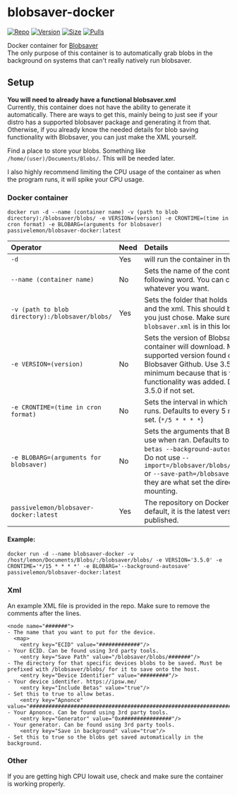 # blobsaver-docker </br>

[![Repo](https://img.shields.io/badge/Docker-Repo-007EC6?labelColor-555555&color-007EC6&logo=docker&logoColor=fff&style=flat-square)](https://hub.docker.com/r/passivelemon/blobsaver-docker)
[![Version](https://img.shields.io/docker/v/passivelemon/blobsaver-docker/latest?labelColor-555555&color-007EC6&style=flat-square)](https://hub.docker.com/r/passivelemon/blobsaver-docker)
[![Size](https://img.shields.io/docker/image-size/passivelemon/blobsaver-docker/latest?sort=semver&labelColor-555555&color-007EC6&style=flat-square)](https://hub.docker.com/r/passivelemon/blobsaver-docker)
[![Pulls](https://img.shields.io/docker/pulls/passivelemon/blobsaver-docker?labelColor-555555&color-007EC6&style=flat-square)](https://hub.docker.com/r/passivelemon/blobsaver-docker)

Docker container for [Blobsaver](https://github.com/airsquared/blobsaver)</br>
The only purpose of this container is to automatically grab blobs in the background on systems that can't really natively run blobsaver. </br>

## Setup </br>
<b>You will need to already have a functional blobsaver.xml</b></br>
Currently, this container does not have the ability to generate it automatically. There are ways to get this, mainly being to just see if your distro has a supported blobsaver package and generating it from that. Otherwise, if you already know the needed details for blob saving functionality with Blobsaver, you can just make the XML yourself.</br>

Find a place to store your blobs. Something like `/home/(user)/Documents/Blobs/`. This will be needed later. </br>

I also highly recommend limiting the CPU usage of the container as when the program runs, it will spike your CPU usage. </br>

### Docker container </br>
```
docker run -d --name (container name) -v (path to blob directory):/blobsaver/blobs/ -e VERSION=(version) -e CRONTIME=(time in cron format) -e BLOBARG=(arguments for blobsaver) passivelemon/blobsaver-docker:latest
```
| Operator | Need | Details |
|:-|:-|:-|
| `-d` | Yes | will run the container in the background. |
| `--name (container name)` | No | Sets the name of the container to the following word. You can change this to whatever you want. |
| `-v (path to blob directory):/blobsaver/blobs/` | Yes | Sets the folder that holds your blobs and the xml. This should be the place you just chose. Make sure your `blobsaver.xml` is in this location. |
| `-e VERSION=(version)` | No | Sets the version of Blobsaver that the container will download. Must be a supported version found on the Blobsaver Github. Use 3.5.0 at the minimum because that is when CLI functionality was added. Defaults to 3.5.0 if not set. |
| `-e CRONTIME=(time in cron format)` | No | Sets the interval in which the cron job runs. Defaults to every 5 minutes if not set. (`*/5 * * * *`) |
| `-e BLOBARG=(arguments for blobsaver)` | No | Sets the arguments that Blobsaver will use when ran. Defaults to `--include-betas --background-autosave` if not set. Do not use `--import=/blobsaver/blobs/blobsaver.xml` or `--save-path=/blobsaver/blobs` as they are what set the directory for host mounting. |
| `passivelemon/blobsaver-docker:latest` | Yes | The repository on Docker hub. By default, it is the latest version that I have published. |

#### Example:
```
docker run -d --name blobsaver-docker -v /host/lemon/Documents/Blobs/:/blobsaver/blobs/ -e VERSION='3.5.0' -e CRONTIME='*/15 * * * *' -e BLOBARG='--background-autosave' passivelemon/blobsaver-docker:latest
```

### Xml </br>
An example XML file is provided in the repo. Make sure to remove the comments after the lines. </br>
```
<node name="#######">                                                                                 - The name that you want to put for the device.
  <map>
    <entry key="ECID" value="#############"/>                                                         - Your ECID. Can be found using 3rd party tools.
    <entry key="Save Path" value="/blobsaver/blobs/#######"/>                                         - The directory for that specific devices blobs to be saved. Must be prefixed with /blobsaver/blobs/ for it to save onto the host.
    <entry key="Device Identifier" value="#########"/>                                                - Your device identifer. https://ipsw.me/
    <entry key="Include Betas" value="true"/>                                                         - Set this to true to allow betas.
    <entry key="Apnonce" value="################################################################"/>   - Your Apnonce. Can be found using 3rd party tools.
    <entry key="Generator" value="0x################"/>                                               - Your generator. Can be found using 3rd party tools.
    <entry key="Save in background" value="true"/>                                                    - Set this to true so the blobs get saved automatically in the background.
```

### Other </br>
If you are getting high CPU Iowait use, check and make sure the container is working properly.